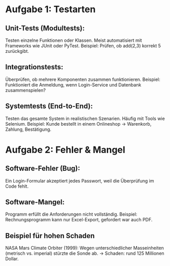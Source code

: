 # Aufgabe 1: Testarten

## Unit-Tests (Modultests):
Testen einzelne Funktionen oder Klassen. Meist automatisiert mit Frameworks wie JUnit oder PyTest.
Beispiel: Prüfen, ob add(2,3) korrekt 5 zurückgibt.

## Integrationstests:
Überprüfen, ob mehrere Komponenten zusammen funktionieren.
Beispiel: Funktioniert die Anmeldung, wenn Login-Service und Datenbank zusammenspielen?

## Systemtests (End-to-End):
Testen das gesamte System in realistischen Szenarien. Häufig mit Tools wie Selenium.
 Beispiel: Kunde bestellt in einem Onlineshop → Warenkorb, Zahlung, Bestätigung.

# Aufgabe 2: Fehler & Mangel

## Software-Fehler (Bug):
Ein Login-Formular akzeptiert jedes Passwort, weil die Überprüfung im Code fehlt.

## Software-Mangel:
Programm erfüllt die Anforderungen nicht vollständig.
 Beispiel: Rechnungsprogramm kann nur Excel-Export, gefordert war auch PDF.

## Beispiel für hohen Schaden
NASA Mars Climate Orbiter (1999):
Wegen unterschiedlicher Masseinheiten (metrisch vs. imperial) stürzte die Sonde ab.
→ Schaden: rund 125 Millionen Dollar.